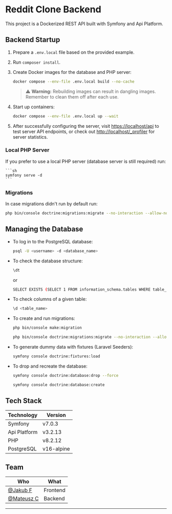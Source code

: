 # Reddit Clone Backend

This project is a Dockerized REST API built with Symfony and Api Platform.

## Backend Startup

1. Prepare a `.env.local` file based on the provided example.
2. Run `composer install`.
3. Create Docker images for the database and PHP server:

    ```sh
    docker compose --env-file .env.local build --no-cache
    ```
   >⚠️ **Warning:** Rebuilding images can result in dangling images. Remember to clean them off after each use.

4. Start up containers:

    ```sh
    docker compose --env-file .env.local up --wait
    ```

5. After successfully configuring the server, visit [https://localhost/api](https://localhost/api) to test server API endpoints, or check out [http://localhost/_profiler](http://localhost/_profiler) for server statistics.

### Local PHP Server

If you prefer to use a local PHP server (database server is still required) run:

    ```sh
    symfony serve -d
    ```

### Migrations

In case migrations didn't run by default run:

  ```sh
  php bin/console doctrine:migrations:migrate --no-interaction --allow-no-migration
  ```

## Managing the Database

- To log in to the PostgreSQL database:

  ```sh
  psql -U <username> -d <database_name>
  ```

- To check the database structure:

  ```sh
  \dt
  ```
  or

  ```sh
  SELECT EXISTS (SELECT 1 FROM information_schema.tables WHERE table_schema = 'public' );
  ```

- To check columns of a given table:

  ```sh
  \d <table_name>
  ```

- To create and run migrations:

  ```sh
  php bin/console make:migration
  ```

  ```sh
  php bin/console doctrine:migrations:migrate --no-interaction --allow-no-migration
  ```

- To generate dummy data with fixtures (Laravel Seeders):

  ```sh
  symfony console doctrine:fixtures:load
  ```

- To drop and recreate the database:

  ```sh
  symfony console doctrine:database:drop --force
  ```

  ```sh
  symfony console doctrine:database:create
  ```

## Tech Stack

| Technology   | Version   |
| ------------ | --------- |
| Symfony      | v7.0.3    |
| Api Platform | v3.2.13   |
| PHP          | v8.2.12   |
| PostgreSQL   | v16-alpine|

## Team

| Who                                         | What      |
| ------------------------------------------- | --------- |
| [@Jakub F](https://github.com/km385)        | Frontend  |
| [@Mateusz C](https://github.com/MateuszCzz) | Backend   |

---